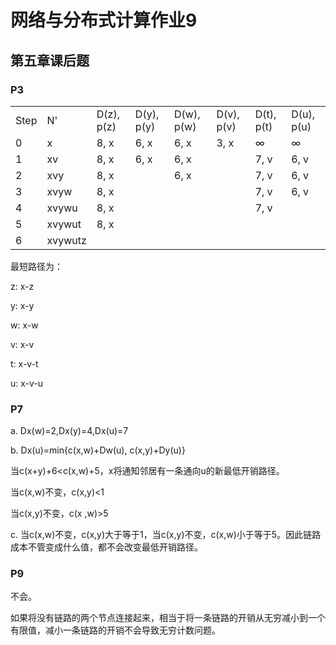 # 网络与分布式计算作业9

## 第五章课后题

### P3

|      |         |            |            |            |            |            |            |
| ---- | ------- | ---------- | ---------- | ---------- | ---------- | ---------- | ---------- |
| Step | N'      | D(z), p(z) | D(y), p(y) | D(w), p(w) | D(v), p(v) | D(t), p(t) | D(u), p(u) |
| 0    | x       | 8, x       | 6, x       | 6, x       | 3, x       | ∞          | ∞          |
| 1    | xv      | 8, x       | 6, x       | 6, x       |            | 7, v       | 6, v       |
| 2    | xvy     | 8, x       |            | 6, x       |            | 7, v       | 6, v       |
| 3    | xvyw    | 8, x       |            |            |            | 7, v       | 6, v       |
| 4    | xvywu   | 8, x       |            |            |            | 7, v       |            |
| 5    | xvywut  | 8, x       |            |            |            |            |            |
| 6    | xvywutz |            |            |            |            |            |            |

最短路径为：

z: x-z

y: x-y

w: x-w

v: x-v

t: x-v-t

u: x-v-u

### P7

a. Dx(w)=2,Dx(y)=4,Dx(u)=7

b. Dx(u)=min{c(x,w)+Dw(u), c(x,y)+Dy(u)}

当c(x+y)+6<c(x,w)+5，x将通知邻居有一条通向u的新最低开销路径。

当c(x,w)不变，c(x,y)<1

当c(x,y)不变，c(x ,w)>5

c. 当c(x,w)不变，c(x,y)大于等于1，当c(x,y)不变，c(x,w)小于等于5。因此链路成本不管变成什么值，都不会改变最低开销路径。

### P9

不会。

如果将没有链路的两个节点连接起来，相当于将一条链路的开销从无穷减小到一个有限值，减小一条链路的开销不会导致无穷计数问题。